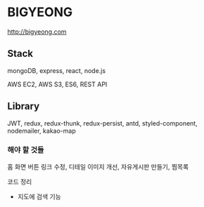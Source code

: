 # BIGYEONG

http://bigyeong.com

## Stack

mongoDB, express, react, node.js

AWS EC2, AWS S3, ES6, REST API

## Library

JWT, redux, redux-thunk, redux-persist, antd, styled-component, nodemailer, kakao-map

### 해야 할 것들

홈 화면 버튼 링크 수정, 디테일 이미지 개선, 자유게시판 만들기, 찜목록

코드 정리

- 지도에 검색 기능
